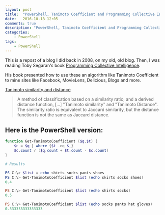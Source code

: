 ```yaml
---
layout: post
title:  "PowerShell, Tanimoto Coefficient and Programming Collective Intelligence"
date:   2016-10-18 12:05
comments: true
description: "PowerShell, Tanimoto Coefficient and Programming Collective Intelligence"
categories: 
    - PowerShell
tags: 
    - PowerShell
---
```


This is a repost of a blog I did back in 2008, on my old, old blog. Then, I was reading Toby Segaran's book [Programming Collective Intelligence](https://www.amazon.com/gp/product/0596529325/ref=as_li_qf_sp_asin_il?ie=UTF8&camp=1789&creative=9325&creativeASIN=0596529325&linkCode=as2&tag=tasktoy-20).

His book presented how to use these an algorithm like Tanimoto Coefficient to mine sites like Facebook, MovieLens, Delicious, Blogs and more.

[Tanimoto similarity and distance](https://en.wikipedia.org/wiki/Jaccard_index#Tanimoto_similarity_and_distance)

> A method of classification based on a similarity ratio, and a derived distance function, [...] "Tanimoto similarity" and "Tanimoto Distance". The similarity ratio is equivalent to Jaccard similarity, but the distance function is not the same as Jaccard distance.

## Here is the PowerShell version:

```PowerShell
function Get-TanimotoCoefficient ($q,$t) {
    $c = $q | where {$t -eq $_}
    $c.count / ($q.count + $t.count - $c.count)
}

# Results

PS C:\> $list = echo shirts socks pants shoes
PS C:\> Get-TanimotoCoefficient $list (echo skirts socks shoes)
0.4

PS C:\> Get-TanimotoCoefficient $list (echo shirts socks)
0.5

PS C:\> Get-TanimotoCoefficient $list (echo socks pants hat gloves)
0.333333333333333
```

